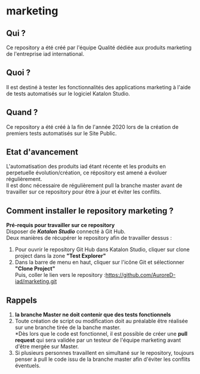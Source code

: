 # marketing


## Qui ?

Ce repository a été créé par l'équipe Qualité dédiée aux produits marketing de l'entreprise iad international.


## Quoi ?

Il est destiné à tester les fonctionnalités des applications marketing à l'aide de tests automatisés sur le logiciel Katalon Studio.

## Quand ?

Ce repository a été créé à la fin de l'année 2020 lors de la création de premiers tests automatisés sur le Site Public.

## Etat d'avancement

L'automatisation des produits iad étant récente et les produits en perpetuelle évolution/création, ce répository est amené a évoluer régulièrement.   
Il est donc nécessaire de régulièrement pull la branche master avant de travailler sur ce repository pour être à jour et éviter les conflits.

## Comment installer le repository marketing ?

__Pré-requis pour travailler sur ce repository__  
Disposer de __*Katalon Studio*__ connecté à Git Hub.  
Deux manières de récupérer le repository afin de travailler dessus :  
  
1. Pour ouvrir le repository Git Hub dans Katalon Studio, cliquer sur clone project dans la zone __"Test Explorer"__  
2. Dans la barre de menu en haut, cliquer sur l'icône Git et sélectionner __"Clone Project"__  
Puis, coller le lien vers le repository :https://github.com/AuroreD-iad/marketing.git

## Rappels  

1. __la branche Master ne doit contenir que des tests fonctionnels__  
2. Toute création de script ou modification doit au préalable être réalisée sur une branche tirée de la banche master.  
*Dès lors que le code est fonctionnel, il est possible de créer une __pull request__ qui sera validée par un testeur de l'équipe marketing avant d'être mergée sur Master. 
3. Si plusieurs personnes travaillent en simultané sur le repository, toujours penser à pull le code issu de la branche master afin d'éviter les conflits éventuels.  
